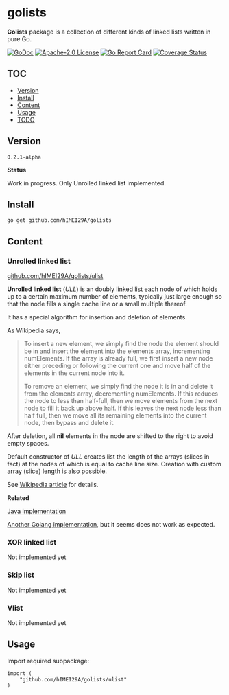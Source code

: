 # golists

**Golists** package is a collection of different kinds of linked lists written in pure Go.

[![GoDoc](https://godoc.org/github.com/hIMEI29A/golists?status.svg)](http://godoc.org/github.com/hIMEI29A/golists) [![Apache-2.0 License](https://img.shields.io/badge/license-Apache--2.0-red.svg)](LICENSE) [![Go Report Card](https://goreportcard.com/badge/github.com/hIMEI29A/golists)](https://goreportcard.com/report/github.com/hIMEI29A/golists) [![Coverage Status](https://coveralls.io/repos/github/hIMEI29A/golists/badge.svg?branch=master)](https://coveralls.io/github/hIMEI29A/golists?branch=master)

## TOC
- [Version](#version)
- [Install](#install)
- [Content](#content)
- [Usage](#usage)
- [TODO](#todo)

## Version

`0.2.1-alpha`

**Status**

Work in progress. Only Unrolled linked list implemented.

## Install

`go get github.com/hIMEI29A/golists`

## Content

### Unrolled linked list

[github.com/hIMEI29A/golists/ulist](https://github.com/hIMEI29A/golists/tree/master/ulist)

**Unrolled linked list** (_ULL_) is an doubly linked list each node of which holds up to a certain maximum number of elements, typically just large enough so that the node fills a single cache line or a small multiple thereof.

It has a special algorithm for insertion and deletion of elements. 

As Wikipedia says, 
>To insert a new element, we simply find the node the element should
>be in and insert the element into the elements array, incrementing
>numElements. If the array is already full, we first insert a new node
>either preceding or following the current one and move half of the
>elements in the current node into it.
>
>To remove an element, we simply find the node it is in and delete it
>from the elements array, decrementing numElements. If this reduces
>the node to less than half-full, then we move elements from the next node
>to fill it back up above half. If this leaves the next node less
>than half full, then we move all its remaining elements into the
>current node, then bypass and delete it.

After deletion, all **nil** elements in the node are shifted to the right to avoid empty spaces.

Default constructor of _ULL_ creates list the length of the arrays (slices in fact) at the nodes of which is equal to cache line size. Creation with custom array (slice) length is also possible.

See [Wikipedia article](http://en.wikipedia.org/wiki/Unrolled_linked_list) for details.

**Related**

[Java implementation](https://github.com/l-tamas/Unrolled-linked-list)

[Another Golang implementation](https://github.com/ryszard/unrolledlist), but it seems does not work as expected.

### XOR linked list

Not implemented yet

### Skip list

Not implemented yet

### Vlist

Not implemented yet

## Usage

Import required subpackage:

```
import (
	"github.com/hIMEI29A/golists/ulist"
)
```